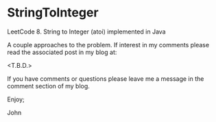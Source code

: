 # StringToInteger
LeetCode 8. String to Integer (atoi) implemented in Java

A couple approaches to the problem.
If interest in my comments please read the associated post in my blog at:

<T.B.D.>

If you have comments or questions please leave me a message in the comment section of my blog.

Enjoy;

John
